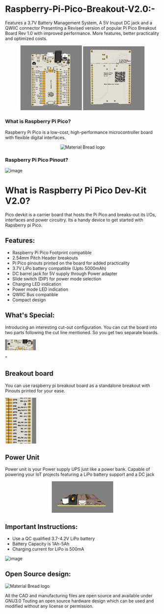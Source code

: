 
# Raspberry-Pi-Pico-Breakout-V2.0:-
Features a 3.7V Battery Management System, A 5V Inuput DC jack and a QWIIC connector
Presenting a Revised version of popular Pi Pico Breakout Board Rev 1.0
with improved performance. More features, better practicality and optimized costs.

<p align="center">

  <img width="200" src="Screenshot%202022-02-22%20154036.png" alt="Material Bread logo">
  <img width="200" src="Screenshot 2022-02-22 154106.png" alt="Material Bread logo">



</p>


### What is Raspberry Pi Pico?
Raspberry Pi Pico is a low-cost, high-performance microcontroller board with flexible digital interfaces.

<p align="center">
  <img width="400" src="https://images.prismic.io/rpf-products/7d247ace-afb2-4555-b7b3-4f236eb779d6_Raspberry%20Pi%20Pico%201.jpg?ixlib=gatsbyFP&auto=compress%2Cformat&fit=max&q=50&w=927&h=618" alt="Material Bread logo">
</p>


### Raspberry Pi Pico Pinout?
![image](https://www.raspberrypi.com/documentation/microcontrollers/images/Pico-R3-SDK11-Pinout.svg)

# What is Raspberry Pi Pico Dev-Kit V2.0?
Pico devkit is a carrier board that hosts the Pi Pico and breaks-out its I/Os, interfaces and power circuitry. Its a handy device to get started with Rapsberry pi Pico.

## Features:
- Raspberry Pi Pico Footprint compatible
- 2.54mm Pitch Header breakouts
- Pi Pico pinouts printed on the board for added practicality
- 3.7V LiPo battery compatible (Upto 5000mAh)
- DC barrel jack for 5V supply through Power adapter
- Slide switch (DIP) for power mode selection
- Charging LED indication
- Power mode LED indication
- QWIIC Bus compatible
- Compact design

## What's Special:
Introducing an interesting cut-out configuration.
You can cut the board into two parts following the cut line mentioned. So you get two separate boards.

<p align="left">
  <img width="100" src="Screenshot 2022-02-22 154154.png" alt="Material Bread logo">
</p>"

## Breakout board
You can use raspberry pi breakout board as a standalone breakout with Pinouts printed for your ease.

<img src="Screenshot 2022-02-22 154226.png" width=20% height=20%>

## Power Unit
Power unit is your Power supply UPS just like a power bank. Capable of powering your IoT projects featuring a LiPo battery support and a DC jack

<p align="center">
<img width="200" src="Screenshot 2022-02-22 154120.png" alt="Material Bread logo">
</p>


## Important Instructions:
- Use a QC qualified 3.7-4.2V  LiPo battery
- Battery Capacity is 1Ah-5Ah
- Charging current for LiPo is 500mA

![image](https://user-images.githubusercontent.com/67455292/155122429-88162453-4a50-407b-a711-7dc221720413.png)


## Open Source design:
<p align="left">
  <img width="100" src="https://th.bing.com/th/id/R.4e643d6b576a9164460033bd015eb65e?rik=hoK1V%2fMvjhXwZA&pid=ImgRaw&r=0&sres=1&sresct=1" alt="Material Bread logo">
</p>
All the CAD and manufacturing files are open source and available under GNU3.0
Touting an open source hardware design which can be used and modified without any license or permission.
